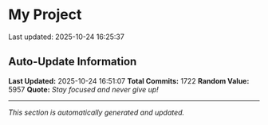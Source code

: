 # My Project


Last updated: 2025-10-24 16:25:37

































































































































































































































































































































































































































































































































































































































































































































































































































































































































































































































































































































































































































































































































































































































































































































































































































































































































































































































































































































































































































































































































































































## Auto-Update Information

**Last Updated:** 2025-10-24 16:51:07
**Total Commits:** 1722
**Random Value:** 5957
**Quote:** _Stay focused and never give up!_

---
_This section is automatically generated and updated._